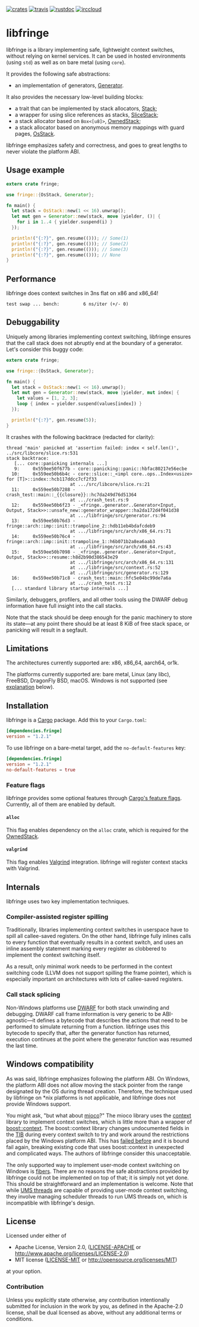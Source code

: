 [![crates][crates-badge]][crates-url]
[![travis][travis-badge]][travis-url]
[![rustdoc][rustdoc-badge]][rustdoc-url]
[![irccloud][irccloud-badge]][irccloud-url]

[crates-badge]: https://img.shields.io/crates/v/fringe.svg?style=flat-square
[crates-url]: https://crates.io/crates/fringe
[travis-badge]: https://img.shields.io/travis/nathan7/libfringe/master.svg?style=flat-square&label=travis
[travis-url]: https://travis-ci.org/nathan7/libfringe
[rustdoc-badge]: https://img.shields.io/badge/docs-rustdoc-brightgreen.svg?style=flat-square
[rustdoc-url]: https://nathan7.github.io/libfringe
[irccloud-badge]: https://img.shields.io/badge/IRC-%23libfringe-1e72ff.svg?style=flat-square
[irccloud-url]: https://www.irccloud.com/invite?channel=%23libfringe&hostname=irc.mozilla.org&port=6697&ssl=1

# libfringe

libfringe is a library implementing safe, lightweight context switches,
without relying on kernel services. It can be used in hosted environments
(using `std`) as well as on bare metal (using `core`).

It provides the following safe abstractions:
  * an implementation of generators,
    [Generator](https://nathan7.github.io/libfringe/fringe/generator/struct.Generator.html).

It also provides the necessary low-level building blocks:
  * a trait that can be implemented by stack allocators,
    [Stack](https://nathan7.github.io/libfringe/fringe/trait.Stack.html);
  * a wrapper for using slice references as stacks,
    [SliceStack](https://nathan7.github.io/libfringe/fringe/struct.SliceStack.html);
  * a stack allocator based on `Box<[u8]>`,
    [OwnedStack](https://nathan7.github.io/libfringe/fringe/struct.OwnedStack.html);
  * a stack allocator based on anonymous memory mappings with guard pages,
    [OsStack](https://nathan7.github.io/libfringe/fringe/struct.OsStack.html).

libfringe emphasizes safety and correctness, and goes to great lengths to never
violate the platform ABI.

## Usage example

```rust
extern crate fringe;

use fringe::{OsStack, Generator};

fn main() {
  let stack = OsStack::new(1 << 16).unwrap();
  let mut gen = Generator::new(stack, move |yielder, ()| {
    for i in 1..4 { yielder.suspend(i) }
  });

  println!("{:?}", gen.resume(())); // Some(1)
  println!("{:?}", gen.resume(())); // Some(2)
  println!("{:?}", gen.resume(())); // Some(3)
  println!("{:?}", gen.resume(())); // None
}
```

## Performance

libfringe does context switches in 3ns flat on x86 and x86_64!

```
test swap ... bench:         6 ns/iter (+/- 0)
```

## Debuggability

Uniquely among libraries implementing context switching, libfringe ensures that the call stack
does not abruptly end at the boundary of a generator. Let's consider this buggy code:

```rust
extern crate fringe;

use fringe::{OsStack, Generator};

fn main() {
  let stack = OsStack::new(1 << 16).unwrap();
  let mut gen = Generator::new(stack, move |yielder, mut index| {
    let values = [1, 2, 3];
    loop { index = yielder.suspend(values[index]) }
  });

  println!("{:?}", gen.resume(5));
}
```

It crashes with the following backtrace (redacted for clarity):

```
thread 'main' panicked at 'assertion failed: index < self.len()', ../src/libcore/slice.rs:531
stack backtrace:
   [... core::panicking internals ...]
   9:     0x559ee50f677b - core::panicking::panic::hbfac80217e56ecbe
  10:     0x559ee50b6b4c - core::slice::_<impl core..ops..Index<usize> for [T]>::index::hcb117ddcc7cf2f33
                        at .../src/libcore/slice.rs:21
  11:     0x559ee50b7288 - crash_test::main::_{{closure}}::hc7da249d76d51364
                        at .../crash_test.rs:9
  12:     0x559ee50b6f23 - _<fringe..generator..Generator<Input, Output, Stack>>::unsafe_new::generator_wrapper::ha2da172d4f041d38
                        at .../libfringe/src/generator.rs:94
  13:     0x559ee50b76d3 - fringe::arch::imp::init::trampoline_2::hdb11eb4bdafcdeb9
                        at .../libfringe/src/arch/x86_64.rs:71
  14:     0x559ee50b76c4 - fringe::arch::imp::init::trampoline_1::h6b071b2a8ea6aab3
                        at .../libfringe/src/arch/x86_64.rs:43
  15:     0x559ee50b7098 - _<fringe..generator..Generator<Input, Output, Stack>>::resume::h8d2b90d386543e29
                        at .../libfringe/src/arch/x86_64.rs:131
                        at .../libfringe/src/context.rs:52
                        at .../libfringe/src/generator.rs:129
  16:     0x559ee50b71c8 - crash_test::main::hfc5e04bc99de7a6a
                        at .../crash_test.rs:12
  [... standard library startup internals ...]
```

Similarly, debuggers, profilers, and all other tools using the DWARF debug information have
full insight into the call stacks.

Note that the stack should be deep enough for the panic machinery to store its state—at any point
there should be at least 8 KiB of free stack space, or panicking will result in a segfault.

## Limitations

The architectures currently supported are: x86, x86_64, aarch64, or1k.

The platforms currently supported are: bare metal, Linux (any libc),
FreeBSD, DragonFly BSD, macOS.
Windows is not supported (see [explanation](#windows-compatibility) below).

## Installation

libfringe is a [Cargo](https://crates.io) package.
Add this to your `Cargo.toml`:

```toml
[dependencies.fringe]
version = "1.2.1"
```

To use libfringe on a bare-metal target, add the `no-default-features` key:

```toml
[dependencies.fringe]
version = "1.2.1"
no-default-features = true
```

### Feature flags

[Cargo's feature flags]: http://doc.crates.io/manifest.html#the-[features]-section
libfringe provides some optional features through [Cargo's feature flags].
Currently, all of them are enabled by default.

#### `alloc`

This flag enables dependency on the `alloc` crate, which is required for
the [OwnedStack](https://nathan7.github.io/libfringe/fringe/struct.OwnedStack.html).

#### `valgrind`

This flag enables [Valgrind] integration. libfringe will register context stacks with Valgrind.

[Valgrind]: http://valgrind.org

## Internals

libfringe uses two key implementation techniques.

### Compiler-assisted register spilling

Traditionally, libraries implementing context switches in userspace have to spill all callee-saved
registers. On the other hand, libfringe fully inlines calls to every function that eventually
results in a context switch, and uses an inline assembly statement marking every register as
clobbered to implement the context switching itself.

As a result, only minimal work needs to be performed in the context switching code (LLVM does not
support spilling the frame pointer), which is especially important on architectures with lots
of callee-saved registers.

### Call stack splicing

Non-Windows platforms use [DWARF][] for both stack unwinding and debugging. DWARF call frame
information is very generic to be ABI-agnostic—it defines a bytecode that describes the actions
that need to be performed to simulate returning from a function. libfringe uses this bytecode
to specify that, after the generator function has returned, execution continues at the point
where the generator function was resumed the last time.

[dwarf]: http://dwarfstd.org

## Windows compatibility

As was said, libfringe emphasizes following the platform ABI. On Windows, the platform ABI
does not allow moving the stack pointer from the range designated by the OS during thread creation.
Therefore, the technique used by libfringe on *nix platforms is not applicable, and libfringe
does not provide Windows support.

You might ask, "but what about [mioco][]?" The mioco library uses the [context][] library to
implement context switches, which is little more than a wrapper of [boost::context][boostcontext].
The boost::context library changes undocumented fields in the [TIB][] during every context switch
to try and work around the restrictions placed by the Windows platform ABI. This has
[failed before][tibfail] and it is bound fail again, breaking existing code that uses
boost::context in unexpected and complicated ways. The authors of libfringe consider this
unacceptable.

[mioco]: https://github.com/dpc/mioco
[context]: https://github.com/zonyitoo/context-rs
[boostcontext]: http://www.boost.org/doc/libs/1_60_0/libs/context/doc/html/context/overview.html
[TIB]: https://en.wikipedia.org/wiki/Win32_Thread_Information_Block
[tibfail]: https://svn.boost.org/trac/boost/ticket/8544

The only supported way to implement user-mode context switching on Windows is [fibers][].
There are no reasons the safe abstractions provided by libfringe could not be implemented on top
of that; it is simply not yet done. This should be straightforward and an implementation is
welcome. Note that while [UMS threads][] are capable of providing user-mode context switching,
they involve managing scheduler threads to run UMS threads on, which is incompatible with
libfringe's design.

[fibers]: https://msdn.microsoft.com/en-us/library/windows/desktop/ms682661(v=vs.85).aspx
[UMS threads]: https://msdn.microsoft.com/en-us/library/windows/desktop/dd627187(v=vs.85).aspx

## License

Licensed under either of

 * Apache License, Version 2.0, ([LICENSE-APACHE](LICENSE-APACHE) or http://www.apache.org/licenses/LICENSE-2.0)
 * MIT license ([LICENSE-MIT](LICENSE-MIT) or http://opensource.org/licenses/MIT)

at your option.

### Contribution

Unless you explicitly state otherwise, any contribution intentionally
submitted for inclusion in the work by you, as defined in the Apache-2.0
license, shall be dual licensed as above, without any additional terms or
conditions.
